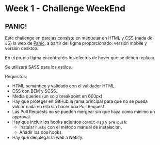# Week 1 - Challenge WeekEnd

## PANIC!

Este challenge en parejas consiste en maquetar en HTML y CSS (nada de JS) la web de [Panic](https://www.figma.com/file/2GVUw2kvmCTGtk80gopdtL/HTML_Challenge), a partir del figma proporcionado: versión mobile y versión desktop.

En el propio figma encontraréis los efectos de hover que se deben replicar.

Se utilizará SASS para los estilos.

Requisitos:

- HTML semántico y validado con el validador HTML.
- CSS con BEM y SCSS.
- Media queries (un solo breakpoint en 600px).
- Hay que proteger en GitHub la rama principal para que no se pueda volcar nada en ella sin hacer una Pull Request.
- Las Pull Requests no se pueden mergear sin que haya como mínimo un approval.
- Hay que incluir los hooks adjuntos `commit-msg` y `pre-push`:
  - Instalar `husky` con el método manual de instalación.
  - Añadir los dos hooks.
- Hay que desplegar la web a Netlify.
